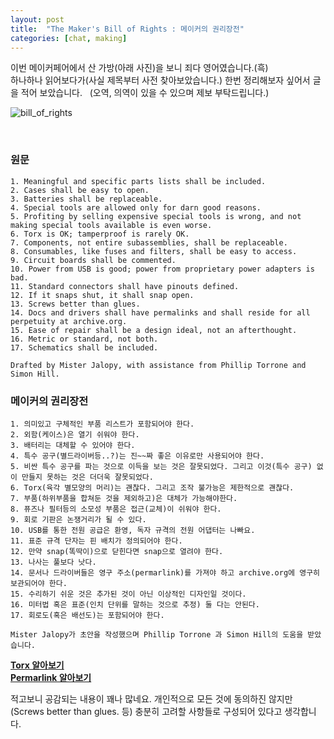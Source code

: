 ```yaml
---
layout: post
title:  "The Maker's Bill of Rights : 메이커의 권리장전"
categories: [chat, making]
---
```


이번 메이커페어에서 산 가방(아래 사진)을 보니 죄다 영어였습니다.(흑)  
하나하나 읽어보다가(사실 제목부터 사전 찾아보았습니다.) 한번 정리해보자 싶어서 글을 적어 보았습니다.  
(오역, 의역이 있을 수 있으며 제보 부탁드립니다.)

![bill_of_rights](https://drive.google.com/uc?id=0B_CtpwiAk5hIdXVINkFkMmpUTWM)

 
### **원문**

~~~
1. Meaningful and specific parts lists shall be included.  
2. Cases shall be easy to open.  
3. Batteries shall be replaceable.  
4. Special tools are allowed only for darn good reasons.  
5. Profiting by selling expensive special tools is wrong, and not making special tools available is even worse.  
6. Torx is OK; tamperproof is rarely OK.  
7. Components, not entire subassemblies, shall be replaceable.  
8. Consumables, like fuses and filters, shall be easy to access.  
9. Circuit boards shall be commented.  
10. Power from USB is good; power from proprietary power adapters is bad.  
11. Standard connectors shall have pinouts defined.  
12. If it snaps shut, it shall snap open.  
13. Screws better than glues.  
14. Docs and drivers shall have permalinks and shall reside for all perpetuity at archive.org.  
15. Ease of repair shall be a design ideal, not an afterthought.  
16. Metric or standard, not both.  
17. Schematics shall be included.  

Drafted by Mister Jalopy, with assistance from Phillip Torrone and Simon Hill.  
~~~

### **메이커의 권리장전**

~~~
1. 의미있고 구체적인 부품 리스트가 포함되어야 한다.  
2. 외함(케이스)은 열기 쉬워야 한다.  
3. 배터리는 대체할 수 있어야 한다.  
4. 특수 공구(별드라이버등..?)는 진~~짜 좋은 이유로만 사용되어야 한다.  
5. 비싼 특수 공구를 파는 것으로 이득을 보는 것은 잘못되었다. 그리고 이것(특수 공구) 없이 만들지 못하는 것은 더더욱 잘못되었다.  
6. Torx(육각 별모양의 머리)는 괜찮다. 그리고 조작 불가능은 제한적으로 괜찮다.  
7. 부품(하위부품을 합쳐둔 것을 제외하고)은 대체가 가능해야한다.  
8. 퓨즈나 필터등의 소모성 부품은 접근(교체)이 쉬워야 한다.  
9. 회로 기판은 논쟁거리가 될 수 있다.  
10. USB를 통한 전원 공급은 환영, 독자 규격의 전원 어댑터는 나빠요.  
11. 표준 규격 단자는 핀 배치가 정의되어야 한다.  
12. 만약 snap(똑딱이)으로 닫힌다면 snap으로 열려야 한다.  
13. 나사는 풀보다 낫다.  
14. 문서나 드라이버들은 영구 주소(permarlink)를 가져야 하고 archive.org에 영구히 보관되어야 한다.  
15. 수리하기 쉬운 것은 추가된 것이 아닌 이상적인 디자인일 것이다.  
16. 미터법 혹은 표준(인치 단위를 말하는 것으로 추정) 둘 다는 안된다.  
17. 회로도(혹은 배선도)는 포함되어야 한다.  

Mister Jalopy가 초안을 작성했으며 Phillip Torrone 과 Simon Hill의 도움을 받았습니다.
~~~

**[Torx 알아보기](https://en.wikipedia.org/wiki/Torx)**  
**[Permarlink 알아보기](https://ko.wikipedia.org/wiki/%ED%8D%BC%EB%A8%B8%EB%A7%81%ED%81%AC)**  


적고보니 공감되는 내용이 꽤나 많네요. 개인적으로 모든 것에 동의하진 않지만(Screws better than glues. 등) 충분히 고려할 사항들로 구성되어 있다고 생각합니다.
 